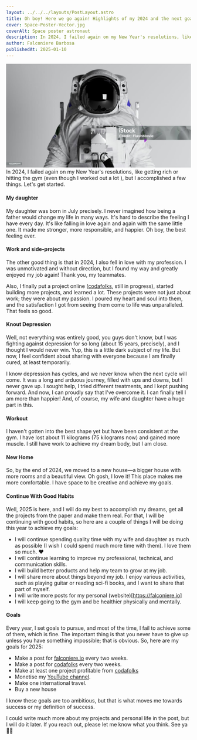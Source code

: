 ```yaml
---
layout: ../../../layouts/PostLayout.astro
title: Oh boy! Here we go again! Highlights of my 2024 and the next goals.
cover: Space-Poster-Vector.jpg
coverAlt: Space poster astronaut
description: In 2024, I failed again on my New Year's resolutions, like getting rich or hitting the gym (even though I worked out a lot ), but I accomplished a few things. Let's get started.
author: Falconiere Barbosa
publishedAt: 2025-01-10
---
```

![Astronaut-Headshot-Closeup.jpg](../../../assets/images/Astronaut-Headshot-Closeup.jpg)
In 2024, I failed again on my New Year's resolutions, like getting rich or hitting the gym (even though I worked out a lot ), but I accomplished a few things. Let's get started. 
#### My daughter
My daughter was born in July precisely. I never imagined how being a father would change my life in many ways. It's hard to describe the feeling I have every day. It's like falling in love again and again with the same little one. It made me stronger, more responsible, and happier.  Oh boy, the best feeling ever. 
#### Work and side-projects
The other good thing is that in 2024, I also fell in love with my profession. I was unmotivated and without direction, but I found my way and greatly enjoyed my job again! Thank you, my teammates. 

Also, I finally put a project online ([codafolks](codafolks.com), still in progress), started building more projects, and learned a lot. These projects were not just about work; they were about my passion. I poured my heart and soul into them, and the satisfaction I got from seeing them come to life was unparalleled. That feels so good.  
#### Knout Depression 
Well, not everything was entirely good, you guys don't know, but I was fighting against depression for so long (about 15 years, precisely), and I thought I would never win. Yup, this is a little dark subject of my life. But now, I feel confident about sharing with everyone because I am finally cured, at least temporarily. 

I know depression has cycles, and we never know when the next cycle will come. It was a long and arduous journey, filled with ups and downs, but I never gave up. I sought help, I tried different treatments, and I kept pushing forward. And now, I can proudly say that I've overcome it.  I can finally tell I am more than happier! And, of course, my wife and daughter have a huge part in this. 

#### Workout
I haven't gotten into the best shape yet but have been consistent at the gym. I have lost about 11 kilograms (75 kilograms now) and gained more muscle. I still have work to achieve my dream body, but I am close. 

#### New Home
So, by the end of 2024, we moved to a new house—a bigger house with more rooms and a beautiful view. Oh gosh, I love it! This place makes me more comfortable. I have space to be creative and achieve my goals. 
#### Continue With Good Habits
Well, 2025 is here, and I will do my best to accomplish my dreams, get all the projects from the paper and make them real. For that, I will be continuing with good habits,  so here are a couple of things I will be doing this year to achieve my goals: 

* I will continue spending quality time with my wife and daughter as much as possible (I wish I could spend much more time with them). I love them so much. ❤️
* I will continue learning to improve my professional, technical, and communication skills. 
* I will build better products and help my team to grow at my job.
* I will share more about things beyond my job. I enjoy various activities, such as playing guitar or reading sci-fi books, and I want to share that part of myself. 
* I will write more posts for my personal (website)[https://falconiere.io]
* I will keep going to the gym and be healthier physically and mentally. 

#### Goals
Every year, I set goals to pursue, and most of the time, I fail to achieve some of them, which is fine. The important thing is that you never have to give up unless you have something impossible; that is obvious.  So, here are my goals for 2025: 

* Make a post for [falconiere.io](https://falconiere.io)  every two weeks.
* Make a post for [codafolks](https://codafolks.com) every two weeks.
* Make at least one project profitable from [codafolks](https://codafolks.com)
* Monetise my [YouTube channel](https://www.youtube.com/@falconiere).
* Make one international travel. 
* Buy a new house

I know these goals are too ambitious, but that is what moves me towards success or my definition of success.  

I could write much more about my projects and personal life in the post, but I will do it later. If you reach out, please let me know what you think. See ya ✌🏽









